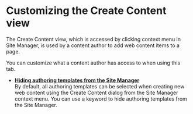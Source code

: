 # Customizing the Create Content view

The Create Content view, which is accessed by clicking context menu in Site Manager, is used by a content author to add web content items to a page.

You can customize what a content author has access to when using this tab.


-   **[Hiding authoring templates from the Site Manager](epc_wcm_hide_authoring_templates.md)**  
By default, all authoring templates can be selected when creating new web content using the Create Content dialog from the Site Manager context menu. You can use a keyword to hide authoring templates from the Site Manager.
